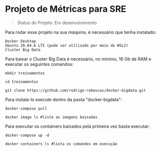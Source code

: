# Projeto de Métricas para SRE

> Status do Projeto: Em desenvolvimento

Para rodar esse projeto na sua máquina, é necessário que tenha instalado:
```
Docker Desktop
Ubuntu 20.04.6 LTS (pode ser utilizado por meio do WSL2)
Cluster Big Data
```
Para baixar o Cluster Big Data é necessário, no mínimo, 16 Gb de RAM e executar os seguintes comandos:
```
mkdir treinamentos

cd treinamentos

git clone https://github.com/rodrigo-reboucas/docker-bigdata.git
```

Para instala-lo execute dentro da pasta "docker-bigdata":
```
docker-compose pull

docker image ls #lista as imagens baixadas
```

Para executar os containers baixados pela primeira vez basta executar:
```
docker-compose up -d

docker containers ls #lista os comandos em execução
```
